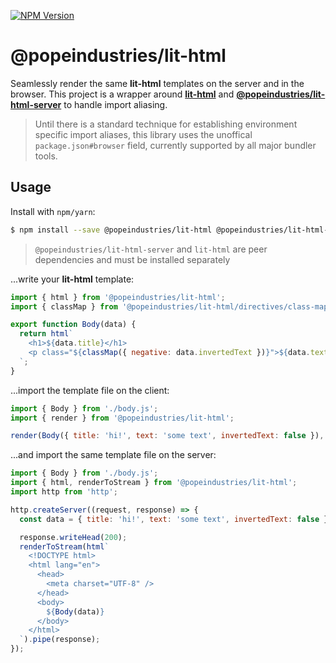 [![NPM Version](https://img.shields.io/npm/v/@popeindustries/lit-html.svg?style=flat)](https://npmjs.org/package/@popeindustries/lit-html)

# @popeindustries/lit-html

Seamlessly render the same **lit-html** templates on the server and in the browser. This project is a wrapper around [**lit-html**](https://lit-html.polymer-project.org/) and [**@popeindustries/lit-html-server**](https://github.com/popeindustries/lit-html-server) to handle import aliasing.

> Until there is a standard technique for establishing environment specific import aliases, this library uses the unoffical `package.json#browser` field, currently supported by all major bundler tools.

## Usage

Install with `npm/yarn`:

```bash
$ npm install --save @popeindustries/lit-html @popeindustries/lit-html-server lit-html
```

> `@popeindustries/lit-html-server` and `lit-html` are peer dependencies and must be installed separately

...write your **lit-html** template:

```js
import { html } from '@popeindustries/lit-html';
import { classMap } from '@popeindustries/lit-html/directives/class-map.js';

export function Body(data) {
  return html`
    <h1>${data.title}</h1>
    <p class="${classMap({ negative: data.invertedText })}">${data.text}</p>
  `;
}
```

...import the template file on the client:

```js
import { Body } from './body.js';
import { render } from '@popeindustries/lit-html';

render(Body({ title: 'hi!', text: 'some text', invertedText: false }), document.body);
```

...and import the same template file on the server:

```js
import { Body } from './body.js';
import { html, renderToStream } from '@popeindustries/lit-html';
import http from 'http';

http.createServer((request, response) => {
  const data = { title: 'hi!', text: 'some text', invertedText: false };

  response.writeHead(200);
  renderToStream(html`
    <!DOCTYPE html>
    <html lang="en">
      <head>
        <meta charset="UTF-8" />
      </head>
      <body>
        ${Body(data)}
      </body>
    </html>
  `).pipe(response);
});
```
